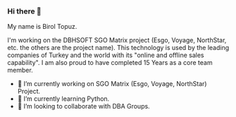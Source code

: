 ### Hi there 👋
My name is Birol Topuz. 

I'm working on the DBHSOFT SGO Matrix project (Esgo, Voyage, NorthStar, etc. the others are the project name). This technology is used by the leading companies of Turkey and the world with its "online and offline sales capability". I am also proud to have completed 15 Years as a core team member.

- 🔭 I’m currently working on SGO Matrix (Esgo, Voyage, NorthStar) Project.
- 🌱 I’m currently learning Python.
- 👯 I’m looking to collaborate with DBA Groups.

<!--
**biroltopuz/biroltopuz** is a ✨ _special_ ✨ repository because its `README.md` (this file) appears on your GitHub profile.

Here are some ideas to get you started:

- 🔭 I’m currently working on SGO Matrix (Esgo, Voyage, NorthStar) Project.
- 🌱 I’m currently learning Python
- 👯 I’m looking to collaborate on ...
- 🤔 I’m looking for help with ...
- 💬 Ask me about ...
- 📫 How to reach me: ...
- 😄 Pronouns: ...
- ⚡ Fun fact: ...
-->
